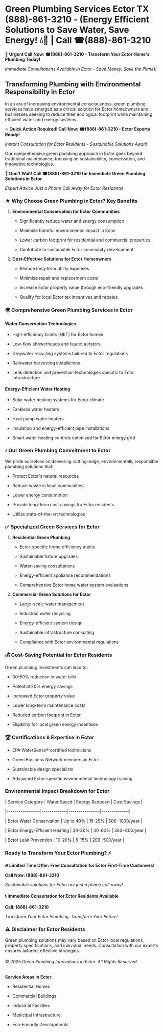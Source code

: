 # Green Plumbing Services Ector TX (888)-861-3210 - (Energy Efficient Solutions to Save Water, Save Energy! 💧🌿 | Call ☎(888)-861-3210

🚨 **Urgent Call Now: ☎(888)-861-3210 - Transform Your Ector Home's Plumbing Today!**
*Immediate Consultations Available in Ector - Save Money, Save the Planet!*

## Transforming Plumbing with Environmental Responsibility in Ector

In an era of increasing environmental consciousness, green plumbing services have emerged as a critical solution for Ector homeowners and businesses seeking to reduce their ecological footprint while maintaining efficient water and energy systems. 

🔥 **Quick Action Required! Call Now: ☎(888)-861-3210 - Ector Experts Ready!**
*Instant Consultation for Ector Residents - Sustainable Solutions Await!*

Our comprehensive green plumbing approach in Ector goes beyond traditional maintenance, focusing on sustainability, conservation, and innovative technologies.

🚨 **Don't Wait! Call ☎(888)-861-3210 for Immediate Green Plumbing Solutions in Ector**
*Expert Advice Just a Phone Call Away for Ector Residents!*

### ★ Why Choose Green Plumbing in Ector? Key Benefits

1. **Environmental Conservation for Ector Communities** 
   - Significantly reduce water and energy consumption
   - Minimize harmful environmental impact in Ector
   - Lower carbon footprint for residential and commercial properties
   - Contribute to sustainable Ector community development

2. **Cost-Effective Solutions for Ector Homeowners** 
   - Reduce long-term utility expenses
   - Minimize repair and replacement costs
   - Increase Ector property value through eco-friendly upgrades
   - Qualify for local Ector tax incentives and rebates

### 🌍 Comprehensive Green Plumbing Services in Ector

#### Water Conservation Technologies
- High-efficiency toilets (HET) for Ector homes
- Low-flow showerheads and faucet aerators
- Greywater recycling systems tailored to Ector regulations
- Rainwater harvesting installations
- Leak detection and prevention technologies specific to Ector infrastructure

#### Energy-Efficient Water Heating
- Solar water heating systems for Ector climate
- Tankless water heaters
- Heat pump water heaters
- Insulation and energy-efficient pipe installations
- Smart water heating controls optimized for Ector energy grid

### 💧 Our Green Plumbing Commitment to Ector

We pride ourselves on delivering cutting-edge, environmentally responsible plumbing solutions that:
- Protect Ector's natural resources
- Reduce waste in local communities
- Lower energy consumption
- Provide long-term cost savings for Ector residents
- Utilize state-of-the-art technologies

### ✅ Specialized Green Services for Ector

1. **Residential Green Plumbing**
   - Ector-specific home efficiency audits
   - Sustainable fixture upgrades
   - Water-saving consultations
   - Energy-efficient appliance recommendations
   - Comprehensive Ector home water system evaluations

2. **Commercial Green Solutions for Ector**
   - Large-scale water management
   - Industrial water recycling
   - Energy-efficient system design
   - Sustainable infrastructure consulting
   - Compliance with Ector environmental regulations

### 💰 Cost-Saving Potential for Ector Residents

Green plumbing investments can lead to:
- 30-50% reduction in water bills
- Potential 20% energy savings
- Increased Ector property value
- Lower long-term maintenance costs
- Reduced carbon footprint in Ector
- Eligibility for local green energy incentives

### 🏆 Certifications & Expertise in Ector

- EPA WaterSense® certified technicians
- Green Business Network members in Ector
- Sustainable design specialists
- Advanced Ector-specific environmental technology training

### Environmental Impact Breakdown for Ector

| Service Category | Water Saved | Energy Reduced | Cost Savings |
|-----------------|-------------|----------------|--------------|
| Ector Water Conservation | Up to 40% | 15-25% | $500-$1000/year |
| Ector Energy-Efficient Heating | 20-30% | 40-60% | $300-$800/year |
| Ector Leak Prevention | 10-20% | 5-15% | $200-$500/year |

### Ready to Transform Your Ector Plumbing? ⚡

**🔥 Limited Time Offer: Free Consultation for Ector First-Time Customers!**

**Call Now: (888)-861-3210**
*Sustainable solutions for Ector are just a phone call away!*

#### 📞 Immediate Consultation for Ector Residents Available

**Call: (888)-861-3210**
*Transform Your Ector Plumbing, Transform Your Future!*

### ⚠️ Disclaimer for Ector Residents

Green plumbing solutions may vary based on Ector local regulations, property specifications, and individual needs. Consultation with our experts ensures tailored, effective strategies.

###### © 2025 Green Plumbing Innovations in Ector. All Rights Reserved.

**Service Areas in Ector:** 
- Residential Homes
- Commercial Buildings
- Industrial Facilities
- Municipal Infrastructure
- Eco-Friendly Developments